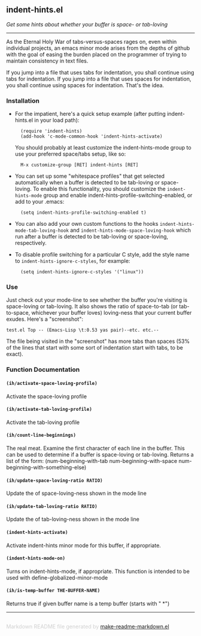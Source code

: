 ## indent-hints.el
*Get some hints about whether your buffer is space- or tab-loving*

---

As the Eternal Holy War of tabs-versus-spaces rages on, even within
individual projects, an emacs minor mode arises from the depths of
github with the goal of easing the burden placed on the programmer
of trying to maintain consistency in text files.

If you jump into a file that uses tabs for indentation, you shall
continue using tabs for indentation. If you jump into a file that
uses spaces for indentation, you shall continue using spaces for
indentation. That's the idea.

### Installation


* For the impatient, here's a quick setup example (after putting
  indent-hints.el in your load path):

        (require 'indent-hints)
        (add-hook 'c-mode-common-hook 'indent-hints-activate)

  You should probably at least customize the indent-hints-mode
  group to use your preferred space/tabs setup, like so:

        M-x customize-group [RET] indent-hints [RET]

* You can set up some "whitespace profiles" that get selected
  automatically when a buffer is detected to be tab-loving or
  space-loving. To enable this functionality, you should customize
  the `indent-hints-mode` group and enable
  indent-hints-profile-switching-enabled, or add to your .emacs:

        (setq indent-hints-profile-switching-enabled t)

* You can also add your own custom functions to the hooks
  `indent-hints-mode-tab-loving-hook` and
  `indent-hints-mode-space-loving-hook` which run after a buffer is
  detected to be tab-loving or space-loving, respectively.

* To disable profile switching for a particular C style, add the style
  name to `indent-hints-ignore-c-styles`, for example:

        (setq indent-hints-ignore-c-styles '("linux"))

### Use


Just check out your mode-line to see whether the buffer you're
visiting is space-loving or tab-loving. It also shows the ratio of
space-to-tab (or tab-to-space, whichever your buffer loves)
loving-ness that your current buffer exudes. Here's a "screenshot":

    test.el Top -- (Emacs-Lisp \t:0.53 yas pair)--etc. etc.--

The file being visited in the "screenshot" has more tabs than
spaces (53% of the lines that start with some sort of indentation
start with tabs, to be exact).

### Function Documentation


#### `(ih/activate-space-loving-profile)`

Activate the space-loving profile

#### `(ih/activate-tab-loving-profile)`

Activate the tab-loving profile

#### `(ih/count-line-beginnings)`

The real meat. Examine the first character of each line in the
buffer. This can be used to determine if a buffer is space-loving
or tab-loving. Returns a list of the
form: (num-beginning-with-tab num-beginning-with-space
num-beginning-with-something-else)

#### `(ih/update-space-loving-ratio RATIO)`

Update the of space-loving-ness shown in the mode line

#### `(ih/update-tab-loving-ratio RATIO)`

Update the of tab-loving-ness shown in the mode line

#### `(indent-hints-activate)`

Activate indent-hints minor mode for this buffer, if
appropriate.

#### `(indent-hints-mode-on)`

Turns on indent-hints-mode, if appropriate.
This function is intended to be used with define-globalized-minor-mode

#### `(ih/is-temp-buffer THE-BUFFER-NAME)`

Returns true if given buffer name is a temp buffer (starts with " *")

-----
<div style="padding-top:15px;color: #d0d0d0;">
Markdown README file generated by
<a href="https://github.com/mgalgs/make-readme-markdown">make-readme-markdown.el</a>
</div>
